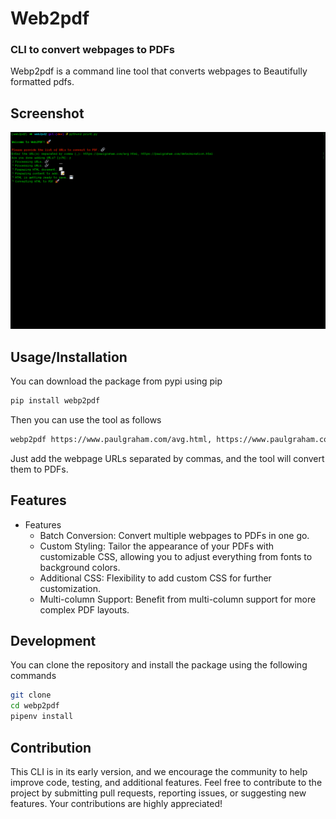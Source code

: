 # Web2pdf

### CLI to convert webpages to PDFs
Webp2pdf is a command line tool that converts webpages to Beautifully formatted pdfs.

## Screenshot
![webp2pdf](https://github.com/dvcoolarun/web2pdf/blob/dev/assets/web2pdf.png?raw=true)

## Usage/Installation
You can download the package from pypi using pip
```bash
pip install webp2pdf
```

Then you can use the tool as follows
```bash
webp2pdf https://www.paulgraham.com/avg.html, https://www.paulgraham.com/determination.html
```
Just add the webpage URLs separated by commas, and the tool will convert them to PDFs.


## Features
- Features
    - Batch Conversion: Convert multiple webpages to PDFs in one go.
    - Custom Styling: Tailor the appearance of your PDFs with customizable CSS, allowing you to adjust everything from fonts to background colors.
    - Additional CSS: Flexibility to add custom CSS for further customization.
    - Multi-column Support: Benefit from multi-column support for more complex PDF layouts.

## Development
You can clone the repository and install the package using the following commands
```bash
git clone
cd webp2pdf
pipenv install
```

## Contribution
This CLI is in its early version, and we encourage the community to help improve code, testing, and additional features. Feel free to contribute to the project by submitting pull requests, reporting issues, or suggesting new features. Your contributions are highly appreciated!